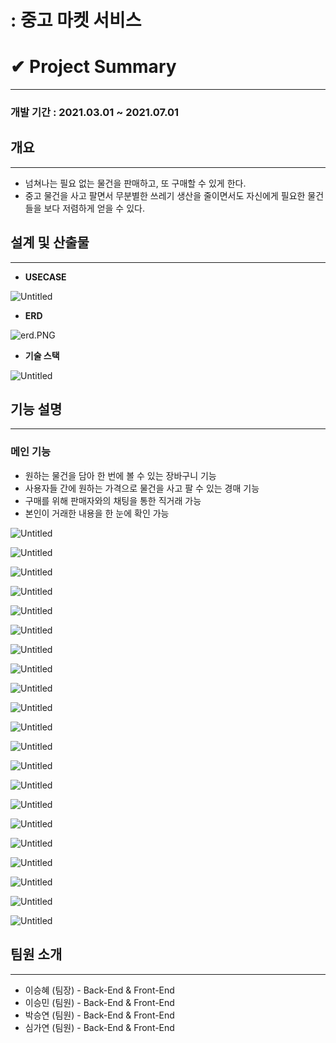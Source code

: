 # : 중고 마켓 서비스

# ✔ Project Summary

---

### 개발 기간 : 2021.03.01 ~ 2021.07.01

## 개요

---

- 넘쳐나는 필요 없는 물건을 판매하고, 또 구매할 수 있게 한다.
- 중고 물건을 사고 팔면서 무분별한 쓰레기 생산을 줄이면서도 자신에게 필요한 물건들을 보다 저렴하게 얻을 수 있다.

## 설계 및 산출물

---

- **USECASE**

![Untitled](dongogong%20readme%20315fe8b8f60d4ed39df2a6b321a4f4d0/Untitled.png)

- **ERD**

![erd.PNG](dongogong%20readme%20315fe8b8f60d4ed39df2a6b321a4f4d0/erd.png)

- **기술 스택**

![Untitled](dongogong%20readme%20315fe8b8f60d4ed39df2a6b321a4f4d0/Untitled%201.png)

## 기능 설명

---

### 메인 기능

- 원하는 물건을 담아 한 번에 볼 수 있는 장바구니 기능
- 사용자들 간에 원하는 가격으로 물건을 사고 팔 수 있는 경매 기능
- 구매를 위해 판매자와의 채팅을 통한 직거래 가능
- 본인이 거래한 내용을 한 눈에 확인 가능

![Untitled](dongogong%20readme%20315fe8b8f60d4ed39df2a6b321a4f4d0/Untitled%202.png)

![Untitled](dongogong%20readme%20315fe8b8f60d4ed39df2a6b321a4f4d0/Untitled%203.png)

![Untitled](dongogong%20readme%20315fe8b8f60d4ed39df2a6b321a4f4d0/Untitled%204.png)

![Untitled](dongogong%20readme%20315fe8b8f60d4ed39df2a6b321a4f4d0/Untitled%205.png)

![Untitled](dongogong%20readme%20315fe8b8f60d4ed39df2a6b321a4f4d0/Untitled%206.png)

![Untitled](dongogong%20readme%20315fe8b8f60d4ed39df2a6b321a4f4d0/Untitled%207.png)

![Untitled](dongogong%20readme%20315fe8b8f60d4ed39df2a6b321a4f4d0/Untitled%208.png)

![Untitled](dongogong%20readme%20315fe8b8f60d4ed39df2a6b321a4f4d0/Untitled%209.png)

![Untitled](dongogong%20readme%20315fe8b8f60d4ed39df2a6b321a4f4d0/Untitled%2010.png)

![Untitled](dongogong%20readme%20315fe8b8f60d4ed39df2a6b321a4f4d0/Untitled%2011.png)

![Untitled](dongogong%20readme%20315fe8b8f60d4ed39df2a6b321a4f4d0/Untitled%2012.png)

![Untitled](dongogong%20readme%20315fe8b8f60d4ed39df2a6b321a4f4d0/Untitled%2013.png)

![Untitled](dongogong%20readme%20315fe8b8f60d4ed39df2a6b321a4f4d0/Untitled%2014.png)

![Untitled](dongogong%20readme%20315fe8b8f60d4ed39df2a6b321a4f4d0/Untitled%2015.png)

![Untitled](dongogong%20readme%20315fe8b8f60d4ed39df2a6b321a4f4d0/Untitled%2016.png)

![Untitled](dongogong%20readme%20315fe8b8f60d4ed39df2a6b321a4f4d0/Untitled%2017.png)

![Untitled](dongogong%20readme%20315fe8b8f60d4ed39df2a6b321a4f4d0/Untitled%2018.png)

![Untitled](dongogong%20readme%20315fe8b8f60d4ed39df2a6b321a4f4d0/Untitled%2019.png)

![Untitled](dongogong%20readme%20315fe8b8f60d4ed39df2a6b321a4f4d0/Untitled%2020.png)

![Untitled](dongogong%20readme%20315fe8b8f60d4ed39df2a6b321a4f4d0/Untitled%2021.png)

![Untitled](dongogong%20readme%20315fe8b8f60d4ed39df2a6b321a4f4d0/Untitled%2022.png)

## 팀원 소개

---

- 이승혜 (팀장) - Back-End & Front-End
- 이승민 (팀원) - Back-End & Front-End
- 박승연 (팀원) - Back-End & Front-End
- 심가연 (팀원) - Back-End & Front-End